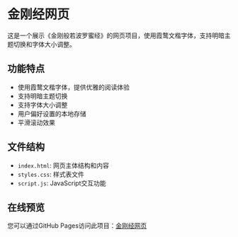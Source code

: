 # 金刚经网页

这是一个展示《金刚般若波罗蜜经》的网页项目，使用霞鹜文楷字体，支持明暗主题切换和字体大小调整。

## 功能特点

- 使用霞鹜文楷字体，提供优雅的阅读体验
- 支持明暗主题切换
- 支持字体大小调整
- 用户偏好设置的本地存储
- 平滑滚动效果

## 文件结构

- `index.html`: 网页主体结构和内容
- `styles.css`: 样式表文件
- `script.js`: JavaScript交互功能

## 在线预览

您可以通过GitHub Pages访问此项目：[金刚经网页](https://您的用户名.github.io/金刚经网页/)